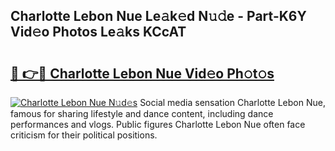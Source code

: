 ## Charlotte Lebon Nue Le𝚊k𝚎d N𝚞𝚍e - Part-K6Y Vid𝚎o Photos Le𝚊ks KCcAT

# <h2><a href="http://fb6bftz.evod.top/?m=Charlotte+Lebon+Nue">🔗 👉🔴 Charlotte Lebon Nue Vid𝚎o Ph𝚘t𝚘s</a></h2>

[![Charlotte Lebon Nue N𝚞d𝚎s](https://i.imgur.com/8V9OHl7.gif)](http://fb6bftz.evod.top/?m=Charlotte+Lebon+Nue)
Social media sensation Charlotte Lebon Nue, famous for sharing lifestyle and dance content, including dance performances and vlogs. Public figures Charlotte Lebon Nue often face criticism for their political positions. 
